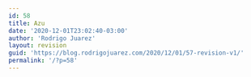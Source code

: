 ```yaml
---
id: 58
title: Azu
date: '2020-12-01T23:02:40-03:00'
author: 'Rodrigo Juarez'
layout: revision
guid: 'https://blog.rodrigojuarez.com/2020/12/01/57-revision-v1/'
permalink: '/?p=58'
---
```


